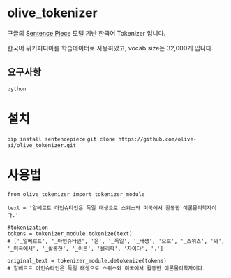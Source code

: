 # olive_tokenizer

구글의 [Sentence Piece](https://github.com/google/sentencepiece) 모델 기반 한국어 Tokenizer 입니다.

한국어 위키피디아를 학습데이터로 사용하였고, vocab size는 32,000개 입니다.

## 요구사항
`python`

# 설치
`pip install sentencepiece`
`git clone https://github.com/olive-ai/olive_tokenizer.git`

# 사용법
```
from olive_tokenizer import tokenizer_module

text = '알베르트 아인슈타인은 독일 태생으로 스위스와 미국에서 활동한 이론물리학자이다.'

#tokenization
tokens = tokenizer_module.tokenize(text)
# ['▁알베르트', '▁아인슈타인', '은', '▁독일', '▁태생', '으로', '▁스위스', '와', '▁미국에서', '▁활동한', '▁이론', '물리학', '자이다', '.']

original_text = tokenizer_module.detokenize(tokens)
# 알베르트 아인슈타인은 독일 태생으로 스위스와 미국에서 활동한 이론물리학자이다.
